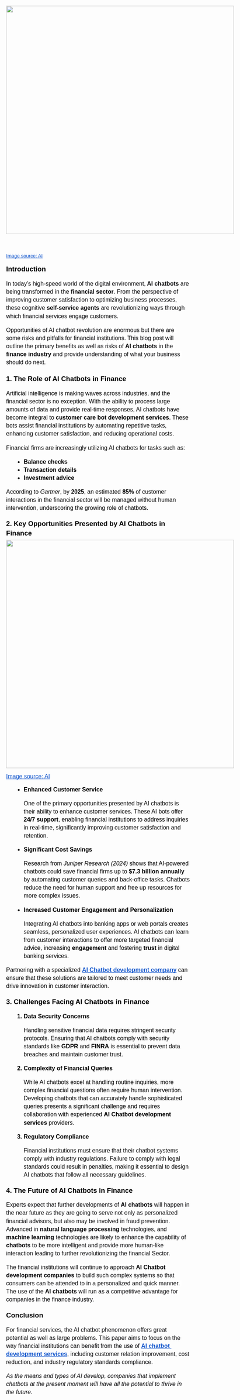 <p id="docs-internal-guid-6712133e-7fff-efdb-28e7-60fab9f15859" dir="ltr" style="line-height: 1.38; margin-top: 0pt; margin-bottom: 3pt;"><span style="font-size: 20pt; font-family: Arial,sans-serif; color: #000000; background-color: transparent; font-weight: bold; font-style: normal; font-variant: normal; text-decoration: none; vertical-align: baseline; white-space: pre-wrap;">&nbsp;</span></p><p dir="ltr" style="line-height: 1.38; margin-top: 0pt; margin-bottom: 0pt;"><span style="font-size: 11pt; font-family: Arial,sans-serif; color: #000000; background-color: transparent; font-weight: 400; font-style: normal; font-variant: normal; text-decoration: none; vertical-align: baseline; white-space: pre-wrap;"><span style="border: none; display: inline-block; overflow: hidden; width: 624px; height: 624px;"><img style="margin-left: 0px; margin-top: 0px;" src="https://lh7-rt.googleusercontent.com/docsz/AD_4nXfHBXmrV8ZzIj91YHUnCfjLDrnNPGFQQBVWHsnJTGIZvZQZwPTRQ9yUgF3MZEYFTQiWZKWW5lh1Dam_1wG09rUCG98gXgtv-jJ1ALzkeLFAgr85cLfE9KYzc5K5NCIHXIWnGuGXR_OmVptsbkt5HbWG-Hy_?key=BCdgBO2Xt-a3zT0VuQfR9Q" width="624" height="624"></span></span></p><p dir="ltr" style="line-height: 1.38; text-align: center; margin-top: 0pt; margin-bottom: 0pt;">&nbsp;</p><p dir="ltr" style="line-height: 1.38; text-align: center; margin-top: 0pt; margin-bottom: 0pt;">&nbsp;</p><p><span style="font-size: 10pt; font-family: Arial, sans-serif; color: rgb(17, 85, 204); background-color: transparent; font-weight: 400; font-style: normal; font-variant: normal; text-decoration: underline; text-decoration-skip-ink: none; vertical-align: baseline; white-space: pre-wrap;">Image source: AI</span></p><h1 dir="ltr" style="line-height: 1.38; margin-top: 12pt; margin-bottom: 2pt;"><span style="font-size: 13.999999999999998pt; font-family: Arial,sans-serif; color: #000000; background-color: transparent; font-weight: bold; font-style: normal; font-variant: normal; text-decoration: none; vertical-align: baseline; white-space: pre-wrap;">Introduction</span></h1><p dir="ltr" style="line-height: 1.38; margin-top: 12pt; margin-bottom: 12pt;"><span style="font-size: 12pt; font-family: Arial,sans-serif; color: #09090b; background-color: #ffffff; font-weight: 400; font-style: normal; font-variant: normal; text-decoration: none; vertical-align: baseline; white-space: pre-wrap;">In today&rsquo;s high-speed world of the digital environment,<strong> </strong></span><strong><span style="font-size: 12pt; font-family: Arial, sans-serif; color: rgb(9, 9, 11); background-color: rgb(255, 255, 255); font-style: normal; font-variant: normal; text-decoration: none; vertical-align: baseline; white-space: pre-wrap;">AI chatbots</span></strong><span style="font-size: 12pt; font-family: Arial,sans-serif; color: #09090b; background-color: #ffffff; font-weight: bold; font-style: normal; font-variant: normal; text-decoration: none; vertical-align: baseline; white-space: pre-wrap;"> </span><span style="font-size: 12pt; font-family: Arial,sans-serif; color: #09090b; background-color: #ffffff; font-weight: 400; font-style: normal; font-variant: normal; text-decoration: none; vertical-align: baseline; white-space: pre-wrap;">are being transformed in the </span><strong><span style="font-size: 12pt; font-family: Arial, sans-serif; color: rgb(9, 9, 11); background-color: rgb(255, 255, 255); font-style: normal; font-variant: normal; text-decoration: none; vertical-align: baseline; white-space: pre-wrap;">financial sector</span></strong><span style="font-size: 12pt; font-family: Arial,sans-serif; color: #09090b; background-color: #ffffff; font-weight: 400; font-style: normal; font-variant: normal; text-decoration: none; vertical-align: baseline; white-space: pre-wrap;">. </span><span style="font-size: 12pt; font-family: Arial,sans-serif; color: #09090b; background-color: transparent; font-weight: 400; font-style: normal; font-variant: normal; text-decoration: none; vertical-align: baseline; white-space: pre-wrap;">From the perspective of improving customer satisfaction to optimizing business processes, these cognitive </span><span style="font-size: 12pt; font-family: Arial,sans-serif; color: #09090b; background-color: transparent; font-weight: bold; font-style: normal; font-variant: normal; text-decoration: none; vertical-align: baseline; white-space: pre-wrap;">self-service agents</span><span style="font-size: 12pt; font-family: Arial,sans-serif; color: #09090b; background-color: transparent; font-weight: 400; font-style: normal; font-variant: normal; text-decoration: none; vertical-align: baseline; white-space: pre-wrap;"> are revolutionizing ways through which financial services engage customers.</span><span style="font-size: 12pt; font-family: Arial,sans-serif; color: #09090b; background-color: #ffffff; font-weight: 400; font-style: normal; font-variant: normal; text-decoration: none; vertical-align: baseline; white-space: pre-wrap;">&nbsp;</span></p><p dir="ltr" style="line-height: 1.38; margin-top: 12pt; margin-bottom: 12pt;"><span style="font-size: 12pt; font-family: Arial,sans-serif; color: #09090b; background-color: #ffffff; font-weight: 400; font-style: normal; font-variant: normal; text-decoration: none; vertical-align: baseline; white-space: pre-wrap;">Opportunities of AI chatbot revolution are enormous but there are some risks and pitfalls for financial institutions. This blog post will outline the primary benefits as well as risks of </span><strong><span style="font-size: 12pt; font-family: Arial, sans-serif; color: rgb(9, 9, 11); background-color: rgb(255, 255, 255); font-style: normal; font-variant: normal; text-decoration: none; vertical-align: baseline; white-space: pre-wrap;">AI chatbots</span></strong><span style="font-size: 12pt; font-family: Arial,sans-serif; color: #09090b; background-color: #ffffff; font-weight: 400; font-style: normal; font-variant: normal; text-decoration: none; vertical-align: baseline; white-space: pre-wrap;"> in the</span><span style="font-size: 12pt; font-family: Arial,sans-serif; color: #09090b; background-color: #ffffff; font-weight: bold; font-style: normal; font-variant: normal; text-decoration: none; vertical-align: baseline; white-space: pre-wrap;"> </span><strong><span style="font-size: 12pt; font-family: Arial, sans-serif; color: rgb(9, 9, 11); background-color: rgb(255, 255, 255); font-style: normal; font-variant: normal; text-decoration: none; vertical-align: baseline; white-space: pre-wrap;">finance industry</span></strong><span style="font-size: 12pt; font-family: Arial,sans-serif; color: #09090b; background-color: #ffffff; font-weight: 400; font-style: normal; font-variant: normal; text-decoration: none; vertical-align: baseline; white-space: pre-wrap;"><strong> </strong>and provide understanding of what your business should do next.</span></p><h3 dir="ltr" style="line-height: 1.38; margin-top: 16pt; margin-bottom: 4pt;"><span style="font-size: 13.999999999999998pt; font-family: Arial,sans-serif; color: #000000; background-color: transparent; font-weight: bold; font-style: normal; font-variant: normal; text-decoration: none; vertical-align: baseline; white-space: pre-wrap;">1. The Role of AI Chatbots in Finance</span></h3><p dir="ltr" style="line-height: 1.38; margin-top: 12pt; margin-bottom: 12pt;"><span style="font-size: 12pt; font-family: Arial,sans-serif; color: #000000; background-color: transparent; font-weight: 400; font-style: normal; font-variant: normal; text-decoration: none; vertical-align: baseline; white-space: pre-wrap;">Artificial intelligence is making waves across industries, and the financial sector is no exception. With the ability to process large amounts of data and provide real-time responses, AI chatbots have become integral to </span><strong><span style="font-size: 12pt; font-family: Arial, sans-serif; color: rgb(0, 0, 0); background-color: transparent; font-style: normal; font-variant: normal; text-decoration: none; vertical-align: baseline; white-space: pre-wrap;">customer care bot development services</span></strong><span style="font-size: 12pt; font-family: Arial,sans-serif; color: #000000; background-color: transparent; font-weight: 400; font-style: normal; font-variant: normal; text-decoration: none; vertical-align: baseline; white-space: pre-wrap;">. These bots assist financial institutions by automating repetitive tasks, enhancing customer satisfaction, and reducing operational costs.</span></p><p dir="ltr" style="line-height: 1.38; margin-top: 12pt; margin-bottom: 12pt;"><span style="font-size: 12pt; font-family: Arial,sans-serif; color: #000000; background-color: transparent; font-weight: 400; font-style: normal; font-variant: normal; text-decoration: none; vertical-align: baseline; white-space: pre-wrap;">Financial firms are increasingly utilizing AI chatbots for tasks such as:</span></p><ul style="margin-top: 0; margin-bottom: 0; padding-inline-start: 48px;"><li dir="ltr" style="list-style-type: disc; font-size: 12pt; font-family: Arial,sans-serif; color: #000000; background-color: transparent; font-weight: 400; font-style: normal; font-variant: normal; text-decoration: none; vertical-align: baseline; white-space: pre;" aria-level="1"><p dir="ltr" style="line-height: 1.38; margin-top: 12pt; margin-bottom: 0pt;" role="presentation"><strong><span style="font-size: 12pt; font-family: Arial, sans-serif; color: rgb(0, 0, 0); background-color: transparent; font-style: normal; font-variant: normal; text-decoration: none; vertical-align: baseline; white-space: pre-wrap;">Balance checks</span></strong></p></li><li dir="ltr" style="list-style-type: disc; font-size: 12pt; font-family: Arial, sans-serif; color: rgb(0, 0, 0); background-color: transparent; font-style: normal; font-variant: normal; text-decoration: none; vertical-align: baseline; white-space: pre; font-weight: bold;" aria-level="1"><p dir="ltr" style="line-height: 1.38; margin-top: 0pt; margin-bottom: 0pt;" role="presentation"><strong><span style="font-size: 12pt; font-family: Arial, sans-serif; color: rgb(0, 0, 0); background-color: transparent; font-style: normal; font-variant: normal; text-decoration: none; vertical-align: baseline; white-space: pre-wrap;">Transaction details</span></strong></p></li><li dir="ltr" style="list-style-type: disc; font-size: 12pt; font-family: Arial, sans-serif; color: rgb(0, 0, 0); background-color: transparent; font-style: normal; font-variant: normal; text-decoration: none; vertical-align: baseline; white-space: pre; font-weight: bold;" aria-level="1"><p dir="ltr" style="line-height: 1.38; margin-top: 0pt; margin-bottom: 12pt;" role="presentation"><strong><span style="font-size: 12pt; font-family: Arial, sans-serif; color: rgb(0, 0, 0); background-color: transparent; font-style: normal; font-variant: normal; text-decoration: none; vertical-align: baseline; white-space: pre-wrap;">Investment advice</span></strong></p></li></ul><p dir="ltr" style="line-height: 1.38; margin-top: 12pt; margin-bottom: 12pt;"><span style="font-size: 12pt; font-family: Arial,sans-serif; color: #000000; background-color: transparent; font-weight: 400; font-style: normal; font-variant: normal; text-decoration: none; vertical-align: baseline; white-space: pre-wrap;">According to </span><span style="font-size: 12pt; font-family: Arial,sans-serif; color: #000000; background-color: transparent; font-weight: 400; font-style: italic; font-variant: normal; text-decoration: none; vertical-align: baseline; white-space: pre-wrap;">Gartner</span><span style="font-size: 12pt; font-family: Arial,sans-serif; color: #000000; background-color: transparent; font-weight: 400; font-style: normal; font-variant: normal; text-decoration: none; vertical-align: baseline; white-space: pre-wrap;">, by </span><span style="font-size: 12pt; font-family: Arial,sans-serif; color: #000000; background-color: transparent; font-weight: bold; font-style: normal; font-variant: normal; text-decoration: none; vertical-align: baseline; white-space: pre-wrap;">2025</span><span style="font-size: 12pt; font-family: Arial,sans-serif; color: #000000; background-color: transparent; font-weight: 400; font-style: normal; font-variant: normal; text-decoration: none; vertical-align: baseline; white-space: pre-wrap;">, an estimated </span><span style="font-size: 12pt; font-family: Arial,sans-serif; color: #000000; background-color: transparent; font-weight: bold; font-style: normal; font-variant: normal; text-decoration: none; vertical-align: baseline; white-space: pre-wrap;">85%</span><span style="font-size: 12pt; font-family: Arial,sans-serif; color: #000000; background-color: transparent; font-weight: 400; font-style: normal; font-variant: normal; text-decoration: none; vertical-align: baseline; white-space: pre-wrap;"> of customer interactions in the financial sector will be managed without human intervention, underscoring the growing role of chatbots.</span></p><h3 dir="ltr" style="line-height: 1.38; margin-top: 14pt; margin-bottom: 4pt;"><span style="font-size: 13.999999999999998pt; font-family: Arial,sans-serif; color: #000000; background-color: transparent; font-weight: bold; font-style: normal; font-variant: normal; text-decoration: none; vertical-align: baseline; white-space: pre-wrap;">2. Key Opportunities Presented by AI Chatbots in Finance</span></h3><p dir="ltr" style="line-height: 1.38; margin-top: 0pt; margin-bottom: 0pt;"><span style="font-size: 11pt; font-family: Arial,sans-serif; color: #000000; background-color: transparent; font-weight: 400; font-style: normal; font-variant: normal; text-decoration: none; vertical-align: baseline; white-space: pre-wrap;"><span style="border: none; display: inline-block; overflow: hidden; width: 624px; height: 624px;"><img style="margin-left: 0px; margin-top: 0px;" src="https://lh7-rt.googleusercontent.com/docsz/AD_4nXf-zIurp3NnyujI4Z4LoPXqG-mL30WQi8rUWEc_cO__3BTl0oZexHYTmeNjBQZelpEIQE2tlKrvFd8LB2r0eNXH3V1W1qdFRrxhNTxjSFgneehpFTxLzfMtVm8aU9O_jJLU2YzT5mlMvKnZX1_Vnog3b86h?key=BCdgBO2Xt-a3zT0VuQfR9Q" width="624" height="624"></span></span></p><p><span style="font-size: 12pt; font-family: Arial,sans-serif; color: #1155cc; background-color: transparent; font-weight: 400; font-style: normal; font-variant: normal; text-decoration: underline; -webkit-text-decoration-skip: none; text-decoration-skip-ink: none; vertical-align: baseline; white-space: pre-wrap;">Image source: AI</span></p><ul style="margin-top: 0; margin-bottom: 0; padding-inline-start: 48px;"><li dir="ltr" style="list-style-type: disc; font-size: 12pt; font-family: Arial,sans-serif; color: #000000; background-color: transparent; font-weight: bold; font-style: normal; font-variant: normal; text-decoration: none; vertical-align: baseline; white-space: pre;" aria-level="1"><h4 dir="ltr" style="line-height: 1.38; margin-top: 12pt; margin-bottom: 2pt;" role="presentation"><span style="font-size: 12pt; font-family: Arial,sans-serif; color: #000000; background-color: transparent; font-weight: bold; font-style: normal; font-variant: normal; text-decoration: none; vertical-align: baseline; white-space: pre-wrap;">Enhanced Customer Service</span></h4></li></ul><p dir="ltr" style="line-height: 1.38; margin-left: 36pt; margin-top: 12pt; margin-bottom: 12pt;"><span style="font-size: 12pt; font-family: Arial,sans-serif; color: #000000; background-color: transparent; font-weight: 400; font-style: normal; font-variant: normal; text-decoration: none; vertical-align: baseline; white-space: pre-wrap;">One of the primary opportunities presented by AI chatbots is their ability to enhance customer services. These AI bots offer </span><strong><span style="font-size: 12pt; font-family: Arial, sans-serif; color: rgb(0, 0, 0); background-color: transparent; font-style: normal; font-variant: normal; text-decoration: none; vertical-align: baseline; white-space: pre-wrap;">24/7 support</span></strong><span style="font-size: 12pt; font-family: Arial,sans-serif; color: #000000; background-color: transparent; font-weight: 400; font-style: normal; font-variant: normal; text-decoration: none; vertical-align: baseline; white-space: pre-wrap;">, enabling financial institutions to address inquiries in real-time, significantly improving customer satisfaction and retention.</span></p><ul style="margin-top: 0; margin-bottom: 0; padding-inline-start: 48px;"><li dir="ltr" style="list-style-type: disc; font-size: 12pt; font-family: Arial,sans-serif; color: #000000; background-color: transparent; font-weight: bold; font-style: normal; font-variant: normal; text-decoration: none; vertical-align: baseline; white-space: pre;" aria-level="1"><h4 dir="ltr" style="line-height: 1.38; margin-top: 12pt; margin-bottom: 2pt;" role="presentation"><span style="font-size: 12pt; font-family: Arial,sans-serif; color: #000000; background-color: transparent; font-weight: bold; font-style: normal; font-variant: normal; text-decoration: none; vertical-align: baseline; white-space: pre-wrap;">Significant Cost Savings</span></h4></li></ul><p dir="ltr" style="line-height: 1.38; margin-left: 36pt; margin-top: 12pt; margin-bottom: 12pt;"><span style="font-size: 12pt; font-family: Arial,sans-serif; color: #000000; background-color: transparent; font-weight: 400; font-style: normal; font-variant: normal; text-decoration: none; vertical-align: baseline; white-space: pre-wrap;">Research from </span><span style="font-size: 12pt; font-family: Arial,sans-serif; color: #000000; background-color: transparent; font-weight: 400; font-style: italic; font-variant: normal; text-decoration: none; vertical-align: baseline; white-space: pre-wrap;">Juniper Research (2024)</span><span style="font-size: 12pt; font-family: Arial,sans-serif; color: #000000; background-color: transparent; font-weight: 400; font-style: normal; font-variant: normal; text-decoration: none; vertical-align: baseline; white-space: pre-wrap;"> shows that AI-powered chatbots could save financial firms up to </span><strong><span style="font-size: 12pt; font-family: Arial, sans-serif; color: rgb(0, 0, 0); background-color: transparent; font-style: normal; font-variant: normal; text-decoration: none; vertical-align: baseline; white-space: pre-wrap;">$7.3 billion annually</span></strong><span style="font-size: 12pt; font-family: Arial,sans-serif; color: #000000; background-color: transparent; font-weight: 400; font-style: normal; font-variant: normal; text-decoration: none; vertical-align: baseline; white-space: pre-wrap;"> by automating customer queries and back-office tasks. Chatbots reduce the need for human support and free up resources for more complex issues.</span></p><ul style="margin-top: 0; margin-bottom: 0; padding-inline-start: 48px;"><li dir="ltr" style="list-style-type: disc; font-size: 12pt; font-family: Arial,sans-serif; color: #000000; background-color: transparent; font-weight: bold; font-style: normal; font-variant: normal; text-decoration: none; vertical-align: baseline; white-space: pre;" aria-level="1"><h4 dir="ltr" style="line-height: 1.38; margin-top: 12pt; margin-bottom: 2pt;" role="presentation"><span style="font-size: 12pt; font-family: Arial,sans-serif; color: #000000; background-color: transparent; font-weight: bold; font-style: normal; font-variant: normal; text-decoration: none; vertical-align: baseline; white-space: pre-wrap;">Increased Customer Engagement and Personalization</span></h4></li></ul><p dir="ltr" style="line-height: 1.38; margin-left: 36pt; margin-top: 12pt; margin-bottom: 12pt;"><span style="font-size: 12pt; font-family: Arial,sans-serif; color: #000000; background-color: transparent; font-weight: 400; font-style: normal; font-variant: normal; text-decoration: none; vertical-align: baseline; white-space: pre-wrap;">Integrating AI chatbots into banking apps or web portals creates seamless, personalized user experiences. AI chatbots can learn from customer interactions to offer more targeted financial advice, increasing </span><strong><span style="font-size: 12pt; font-family: Arial, sans-serif; color: rgb(0, 0, 0); background-color: transparent; font-style: normal; font-variant: normal; text-decoration: none; vertical-align: baseline; white-space: pre-wrap;">engagement</span></strong><span style="font-size: 12pt; font-family: Arial,sans-serif; color: #000000; background-color: transparent; font-weight: 400; font-style: normal; font-variant: normal; text-decoration: none; vertical-align: baseline; white-space: pre-wrap;"> and fostering </span><strong><span style="font-size: 12pt; font-family: Arial, sans-serif; color: rgb(0, 0, 0); background-color: transparent; font-style: normal; font-variant: normal; text-decoration: none; vertical-align: baseline; white-space: pre-wrap;">trust</span></strong><span style="font-size: 12pt; font-family: Arial,sans-serif; color: #000000; background-color: transparent; font-weight: 400; font-style: normal; font-variant: normal; text-decoration: none; vertical-align: baseline; white-space: pre-wrap;"> in digital banking services.</span></p><p dir="ltr" style="line-height: 1.38; margin-top: 12pt; margin-bottom: 12pt;"><span style="font-size: 12pt; font-family: Arial,sans-serif; color: #000000; background-color: transparent; font-weight: 400; font-style: normal; font-variant: normal; text-decoration: none; vertical-align: baseline; white-space: pre-wrap;">Partnering with a specialized </span><a style="text-decoration: none;" href="https://www.barqsol.com/"><span style="font-size: 12pt; font-family: Arial,sans-serif; color: #1155cc; background-color: transparent; font-weight: bold; font-style: normal; font-variant: normal; text-decoration: underline; -webkit-text-decoration-skip: none; text-decoration-skip-ink: none; vertical-align: baseline; white-space: pre-wrap;">AI Chatbot development company</span></a><span style="font-size: 12pt; font-family: Arial,sans-serif; color: #000000; background-color: transparent; font-weight: 400; font-style: normal; font-variant: normal; text-decoration: none; vertical-align: baseline; white-space: pre-wrap;"> can ensure that these solutions are tailored to meet customer needs and drive innovation in customer interaction.</span></p><h3 dir="ltr" style="line-height: 1.38; margin-top: 14pt; margin-bottom: 4pt;"><span style="font-size: 13.999999999999998pt; font-family: Arial,sans-serif; color: #000000; background-color: transparent; font-weight: bold; font-style: normal; font-variant: normal; text-decoration: none; vertical-align: baseline; white-space: pre-wrap;">3. Challenges Facing AI Chatbots in Finance</span></h3><ol style="margin-top: 0; margin-bottom: 0; padding-inline-start: 48px;"><li dir="ltr" style="list-style-type: decimal; font-size: 12pt; font-family: Arial,sans-serif; color: #000000; background-color: transparent; font-weight: bold; font-style: normal; font-variant: normal; text-decoration: none; vertical-align: baseline; white-space: pre;" aria-level="1"><h4 dir="ltr" style="line-height: 1.38; margin-top: 12pt; margin-bottom: 2pt;" role="presentation"><span style="font-size: 12pt; font-family: Arial,sans-serif; color: #000000; background-color: transparent; font-weight: bold; font-style: normal; font-variant: normal; text-decoration: none; vertical-align: baseline; white-space: pre-wrap;">Data Security Concerns</span></h4></li></ol><p dir="ltr" style="line-height: 1.38; margin-left: 36pt; margin-top: 12pt; margin-bottom: 12pt;"><span style="font-size: 12pt; font-family: Arial,sans-serif; color: #000000; background-color: transparent; font-weight: 400; font-style: normal; font-variant: normal; text-decoration: none; vertical-align: baseline; white-space: pre-wrap;">Handling sensitive financial data requires stringent security protocols. Ensuring that AI chatbots comply with security standards like </span><strong><span style="font-size: 12pt; font-family: Arial, sans-serif; color: rgb(0, 0, 0); background-color: transparent; font-style: normal; font-variant: normal; text-decoration: none; vertical-align: baseline; white-space: pre-wrap;">GDPR</span></strong><span style="font-size: 12pt; font-family: Arial,sans-serif; color: #000000; background-color: transparent; font-weight: 400; font-style: normal; font-variant: normal; text-decoration: none; vertical-align: baseline; white-space: pre-wrap;"> and </span><strong><span style="font-size: 12pt; font-family: Arial, sans-serif; color: rgb(0, 0, 0); background-color: transparent; font-style: normal; font-variant: normal; text-decoration: none; vertical-align: baseline; white-space: pre-wrap;">FINRA</span></strong><span style="font-size: 12pt; font-family: Arial,sans-serif; color: #000000; background-color: transparent; font-weight: 400; font-style: normal; font-variant: normal; text-decoration: none; vertical-align: baseline; white-space: pre-wrap;"> is essential to prevent data breaches and maintain customer trust.</span></p><ol style="margin-top: 0; margin-bottom: 0; padding-inline-start: 48px;" start="2"><li dir="ltr" style="list-style-type: decimal; font-size: 12pt; font-family: Arial,sans-serif; color: #000000; background-color: transparent; font-weight: bold; font-style: normal; font-variant: normal; text-decoration: none; vertical-align: baseline; white-space: pre;" aria-level="1"><h4 dir="ltr" style="line-height: 1.38; margin-top: 12pt; margin-bottom: 2pt;" role="presentation"><span style="font-size: 12pt; font-family: Arial,sans-serif; color: #000000; background-color: transparent; font-weight: bold; font-style: normal; font-variant: normal; text-decoration: none; vertical-align: baseline; white-space: pre-wrap;">Complexity of Financial Queries</span></h4></li></ol><p dir="ltr" style="line-height: 1.38; margin-left: 36pt; margin-top: 12pt; margin-bottom: 12pt;"><span style="font-size: 12pt; font-family: Arial,sans-serif; color: #000000; background-color: transparent; font-weight: 400; font-style: normal; font-variant: normal; text-decoration: none; vertical-align: baseline; white-space: pre-wrap;">While AI chatbots excel at handling routine inquiries, more complex financial questions often require human intervention. Developing chatbots that can accurately handle sophisticated queries presents a significant challenge and requires collaboration with experienced </span><strong><span style="font-size: 12pt; font-family: Arial, sans-serif; color: rgb(0, 0, 0); background-color: transparent; font-style: normal; font-variant: normal; text-decoration: none; vertical-align: baseline; white-space: pre-wrap;">AI Chatbot development services</span></strong><span style="font-size: 12pt; font-family: Arial,sans-serif; color: #000000; background-color: transparent; font-weight: 400; font-style: normal; font-variant: normal; text-decoration: none; vertical-align: baseline; white-space: pre-wrap;"><strong> </strong>providers.</span></p><ol style="margin-top: 0; margin-bottom: 0; padding-inline-start: 48px;" start="3"><li dir="ltr" style="list-style-type: decimal; font-size: 12pt; font-family: Arial,sans-serif; color: #000000; background-color: transparent; font-weight: bold; font-style: normal; font-variant: normal; text-decoration: none; vertical-align: baseline; white-space: pre;" aria-level="1"><h4 dir="ltr" style="line-height: 1.38; margin-top: 12pt; margin-bottom: 2pt;" role="presentation"><span style="font-size: 12pt; font-family: Arial,sans-serif; color: #000000; background-color: transparent; font-weight: bold; font-style: normal; font-variant: normal; text-decoration: none; vertical-align: baseline; white-space: pre-wrap;">Regulatory Compliance</span></h4></li></ol><p dir="ltr" style="line-height: 1.38; margin-left: 36pt; margin-top: 12pt; margin-bottom: 12pt;"><span style="font-size: 12pt; font-family: Arial,sans-serif; color: #000000; background-color: transparent; font-weight: 400; font-style: normal; font-variant: normal; text-decoration: none; vertical-align: baseline; white-space: pre-wrap;">Financial institutions must ensure that their chatbot systems comply with industry regulations. Failure to comply with legal standards could result in penalties, making it essential to design AI chatbots that follow all necessary guidelines.</span></p><h3 dir="ltr" style="line-height: 1.38; margin-top: 14pt; margin-bottom: 4pt;"><span style="font-size: 13.999999999999998pt; font-family: Arial,sans-serif; color: #000000; background-color: transparent; font-weight: bold; font-style: normal; font-variant: normal; text-decoration: none; vertical-align: baseline; white-space: pre-wrap;">4. The Future of AI Chatbots in Finance</span></h3><p dir="ltr" style="line-height: 1.38; margin-top: 12pt; margin-bottom: 12pt;"><span style="font-size: 12pt; font-family: Arial,sans-serif; color: #09090b; background-color: transparent; font-weight: 400; font-style: normal; font-variant: normal; text-decoration: none; vertical-align: baseline; white-space: pre-wrap;">Experts expect that further developments of </span><strong><span style="font-size: 12pt; font-family: Arial, sans-serif; color: rgb(9, 9, 11); background-color: transparent; font-style: normal; font-variant: normal; text-decoration: none; vertical-align: baseline; white-space: pre-wrap;">AI chatbots</span></strong><span style="font-size: 12pt; font-family: Arial,sans-serif; color: #09090b; background-color: transparent; font-weight: 400; font-style: normal; font-variant: normal; text-decoration: none; vertical-align: baseline; white-space: pre-wrap;"> will happen in the near future as they are going to serve not only as personalized financial advisors, but also may be involved in fraud prevention. Advanced in </span><strong><span style="font-size: 12pt; font-family: Arial, sans-serif; color: rgb(9, 9, 11); background-color: transparent; font-style: normal; font-variant: normal; text-decoration: none; vertical-align: baseline; white-space: pre-wrap;">natural language processing</span></strong><span style="font-size: 12pt; font-family: Arial,sans-serif; color: #09090b; background-color: transparent; font-weight: 400; font-style: normal; font-variant: normal; text-decoration: none; vertical-align: baseline; white-space: pre-wrap;"> technologies, and </span><strong><span style="font-size: 12pt; font-family: Arial, sans-serif; color: rgb(9, 9, 11); background-color: transparent; font-style: normal; font-variant: normal; text-decoration: none; vertical-align: baseline; white-space: pre-wrap;">machine learning</span></strong><span style="font-size: 12pt; font-family: Arial,sans-serif; color: #09090b; background-color: transparent; font-weight: 400; font-style: normal; font-variant: normal; text-decoration: none; vertical-align: baseline; white-space: pre-wrap;"> technologies are likely to enhance the capability of </span><strong><span style="font-size: 12pt; font-family: Arial, sans-serif; color: rgb(9, 9, 11); background-color: transparent; font-style: normal; font-variant: normal; text-decoration: none; vertical-align: baseline; white-space: pre-wrap;">chatbots</span></strong><span style="font-size: 12pt; font-family: Arial,sans-serif; color: #09090b; background-color: transparent; font-weight: 400; font-style: normal; font-variant: normal; text-decoration: none; vertical-align: baseline; white-space: pre-wrap;"> to be more intelligent and provide more human-like interaction leading to further revolutionizing the financial Sector.</span></p><p dir="ltr" style="line-height: 1.38; margin-top: 12pt; margin-bottom: 12pt;"><span style="font-size: 12pt; font-family: Arial,sans-serif; color: #09090b; background-color: #ffffff; font-weight: 400; font-style: normal; font-variant: normal; text-decoration: none; vertical-align: baseline; white-space: pre-wrap;">The financial institutions will continue to approach </span><strong><span style="font-size: 12pt; font-family: Arial, sans-serif; color: rgb(9, 9, 11); background-color: rgb(255, 255, 255); font-style: normal; font-variant: normal; text-decoration: none; vertical-align: baseline; white-space: pre-wrap;">AI Chatbot development companies</span></strong><span style="font-size: 12pt; font-family: Arial,sans-serif; color: #09090b; background-color: #ffffff; font-weight: bold; font-style: normal; font-variant: normal; text-decoration: none; vertical-align: baseline; white-space: pre-wrap;"> </span><span style="font-size: 12pt; font-family: Arial,sans-serif; color: #09090b; background-color: #ffffff; font-weight: 400; font-style: normal; font-variant: normal; text-decoration: none; vertical-align: baseline; white-space: pre-wrap;">to build such complex systems so that consumers can be attended to in a personalized and quick manner. The use of the </span><strong><span style="font-size: 12pt; font-family: Arial, sans-serif; color: rgb(9, 9, 11); background-color: rgb(255, 255, 255); font-style: normal; font-variant: normal; text-decoration: none; vertical-align: baseline; white-space: pre-wrap;">AI chatbots</span></strong><span style="font-size: 12pt; font-family: Arial,sans-serif; color: #09090b; background-color: #ffffff; font-weight: 400; font-style: normal; font-variant: normal; text-decoration: none; vertical-align: baseline; white-space: pre-wrap;"> will run as a competitive advantage for companies in the finance industry.</span></p><h2 dir="ltr" style="line-height: 1.38; margin-top: 14pt; margin-bottom: 6pt;"><span style="font-size: 13.999999999999998pt; font-family: Arial,sans-serif; color: #000000; background-color: transparent; font-weight: bold; font-style: normal; font-variant: normal; text-decoration: none; vertical-align: baseline; white-space: pre-wrap;">Conclusion</span></h2><p dir="ltr" style="line-height: 1.38; margin-top: 12pt; margin-bottom: 12pt;"><span style="font-size: 12pt; font-family: Arial,sans-serif; color: #09090b; background-color: #ffffff; font-weight: 400; font-style: normal; font-variant: normal; text-decoration: none; vertical-align: baseline; white-space: pre-wrap;">For financial services, the AI chatbot phenomenon offers great potential as well as large problems. </span><span style="font-size: 12pt; font-family: Arial,sans-serif; color: #09090b; background-color: transparent; font-weight: 400; font-style: normal; font-variant: normal; text-decoration: none; vertical-align: baseline; white-space: pre-wrap;">This paper aims to focus on the way financial institutions can benefit from the use of </span><a style="text-decoration: none;" href="https://www.barqsol.com/ai-chat-bot-development-services"><span style="font-size: 12pt; font-family: Arial,sans-serif; color: #1155cc; background-color: transparent; font-weight: bold; font-style: normal; font-variant: normal; text-decoration: underline; -webkit-text-decoration-skip: none; text-decoration-skip-ink: none; vertical-align: baseline; white-space: pre-wrap;">AI chatbot development services</span></a><span style="font-size: 12pt; font-family: Arial,sans-serif; color: #09090b; background-color: transparent; font-weight: 400; font-style: normal; font-variant: normal; text-decoration: none; vertical-align: baseline; white-space: pre-wrap;">, including customer relation improvement, cost reduction, and industry regulatory standards compliance.</span><span style="font-size: 12pt; font-family: Arial,sans-serif; color: #09090b; background-color: #ffffff; font-weight: 400; font-style: normal; font-variant: normal; text-decoration: none; vertical-align: baseline; white-space: pre-wrap;">&nbsp;</span></p><p dir="ltr" style="line-height: 1.38; margin-top: 12pt; margin-bottom: 12pt;"><em><span style="font-size: 12pt; font-family: Arial, sans-serif; color: rgb(9, 9, 11); background-color: rgb(255, 255, 255); font-weight: 400; font-variant: normal; text-decoration: none; vertical-align: baseline; white-space: pre-wrap;">As the means and types of AI develop, companies that implement chatbots at the present moment will have all the potential to thrive in the future.</span></em></p><p>&nbsp;</p>
